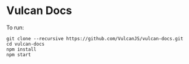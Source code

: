 # Vulcan Docs

To run:

```
git clone --recursive https://github.com/VulcanJS/vulcan-docs.git
cd vulcan-docs
npm install
npm start
```
